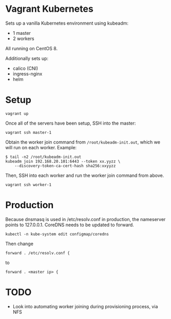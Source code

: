 # Vagrant Kubernetes
Sets up a vanilla Kubernetes environment using kubeadm:

- 1 master
- 2 workers

All running on CentOS 8.

Additionally sets up:

- calico (CNI)
- ingress-nginx
- helm

# Setup
```
vagrant up
```

Once all of the servers have been setup, SSH into the master:
```
vagrant ssh master-1
```

Obtain the worker join command from `/root/kubeadm-init.out`, which we will run on each worker. Example:
```
$ tail -n2 /root/kubeadm-init.out
kubeadm join 192.168.20.101:6443 --token xx.yyzz \
    --discovery-token-ca-cert-hash sha256:xxyyzz
```

Then, SSH into each worker and run the worker join command from above.
```
vagrant ssh worker-1
```

# Production
Because dnsmasq is used in /etc/resolv.conf in production, the nameserver points to 127.0.0.1. CoreDNS needs to be updated to forward.
```
kubectl -n kube-system edit configmap/coredns
```

Then change
```
forward . /etc/resolv.conf {
```

to

```
forward . <master ip> {
```

# TODO
- Look into automating worker joining during provisioning process, via NFS 
